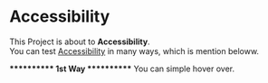 # Accessibility
This Project is about to <b>Accessibility</b>.<br>
You can test <u>Accessibility</u> in many ways, which is mention beloww.

<b>********** 1st Way **********</b>
You can simple hover over.
